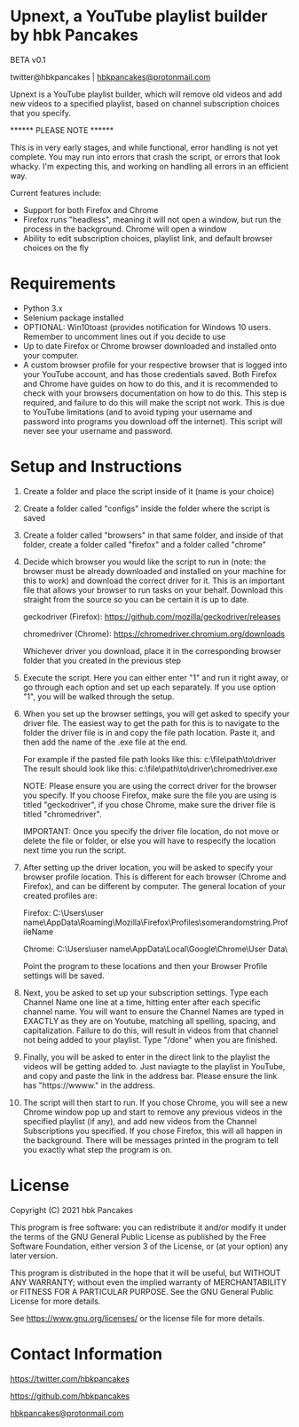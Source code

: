 # Upnext, a YouTube playlist builder by hbk Pancakes
BETA v0.1

twitter@hbkpancakes | hbkpancakes@protonmail.com


Upnext is a YouTube playlist builder, which will remove old
videos and add new videos to a specified playlist, based on 
channel subscription choices that you specify.

****** PLEASE NOTE ******

This is in very early stages, and while functional, error
handling is not yet complete. You may run into errors
that crash the script, or errors that look whacky. I'm expecting
this, and working on handling all errors in an efficient way.

Current features include:
- Support for both Firefox and Chrome
- Firefox runs "headless", meaning it will not open a window,
  but run the process in the background. Chrome will open a window
- Ability to edit subscription choices, playlist link, 
  and default browser choices on the fly

# Requirements
- Python 3.x 
- Selenium package installed
- OPTIONAL: Win10toast (provides notification for Windows 10 users. Remember to uncomment lines out if you decide to use
- Up to date Firefox or Chrome browser downloaded and installed
  onto your computer.
- A custom browser profile for your respective browser that 
  is logged into your YouTube account, and has those credentials 
  saved. Both Firefox and Chrome have guides on how to do this, and
  it is recommended to check with your browsers documentation on how to 
  do this. This step is required, and failure to do this will make the 
  script not work. This is due to YouTube limitations (and to avoid typing your
  username and password into programs you download off the internet).
  This script will never see your username and password. 
        
# Setup and Instructions

1. Create a folder and place the script inside of it (name is your choice)

2. Create a folder called "configs" inside the folder where the script is saved

3. Create a folder called "browsers" in that same folder, and inside of that folder,
   create a folder called "firefox" and a folder called "chrome"

4. Decide which browser you would like the script to run in (note: the browser
   must be already downloaded and installed on your machine for this to work) and
   download the correct driver for it. This is an important file that allows
   your browser to run tasks on your behalf. Download this straight 
   from the source so you can be certain it is up to date.

   geckodriver (Firefox): https://github.com/mozilla/geckodriver/releases
   
   chromedriver (Chrome): https://chromedriver.chromium.org/downloads

   Whichever driver you download, place it in the corresponding browser folder that
   you created in the previous step

4. Execute the script. Here you can either enter "1" and run it right
   away, or go through each option and set up each separately. If you
   use option "1", you will be walked through the setup.

5. When you set up the browser settings, you will get asked to
   specify your driver file. The easiest way to get the path for this
   is to navigate to the folder the driver file is in and copy the file path
   location. Paste it, and then add the name of the .exe file at the end.

   For example if the pasted file path looks like this: 
      c:\file\path\to\driver\
   The result should look like this:
      c:\file\path\to\driver\chromedriver.exe

   NOTE: Please ensure you are using the correct driver for the browser you
   specify. If you choose Firefox, make sure the file you are using is titled
   "geckodriver", if you chose Chrome, make sure the driver file is titled 
   "chromedriver".

   IMPORTANT: Once you specify the driver file location, do not move or delete 
   the file or folder, or else you will have to respecify the location next time
   you run the script.

6. After setting up the driver location, you will be asked to specify your browser
   profile location. This is different for each browser (Chrome and Firefox), and
   can be different by computer. The general location of your created profiles are:

   Firefox: C:\Users\user name\AppData\Roaming\Mozilla\Firefox\Profiles\somerandomstring.ProfileName
   
   Chrome: C:\Users\user name\AppData\Local\Google\Chrome\User Data\

   Point the program to these locations and then your Browser Profile settings will be 
   saved.

7. Next, you be asked to set up your subscription settings. Type each Channel Name one line 
   at a time, hitting enter after each specific channel name. You will want to ensure the 
   Channel Names are typed in EXACTLY as they are on Youtube, matching all spelling, spacing, 
   and capitalization. Failure to do this, will result in videos from that channel not being 
   added to your playlist. Type "/done" when you are finished.

8. Finally, you will be asked to enter in the direct link to the playlist the videos will
   be getting added to. Just naviagte to the playlist in YouTube, and copy and paste
   the link in the address bar. Please ensure the link has "https://wwww." in the address.

9. The script will then start to run. If you chose Chrome, you will see a new Chrome
   window pop up and start to remove any previous videos in the specified playlist
   (if any), and add new videos from the Channel Subscriptions you specified.
   If you chose Firefox, this will all happen in the background. There will be messages
   printed in the program to tell you exactly what step the program is on.
   
# License

Copyright (C) 2021 hbk Pancakes

This program is free software: you can redistribute it and/or modify
it under the terms of the GNU General Public License as published by
the Free Software Foundation, either version 3 of the License, or
(at your option) any later version.

This program is distributed in the hope that it will be useful,
but WITHOUT ANY WARRANTY; without even the implied warranty of
MERCHANTABILITY or FITNESS FOR A PARTICULAR PURPOSE.  See the
GNU General Public License for more details.

See https://www.gnu.org/licenses/ or the license file for more details.

# Contact Information
                
https://twitter.com/hbkpancakes

https://github.com/hbkpancakes

hbkpancakes@protonmail.com
